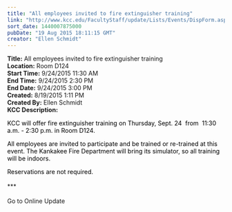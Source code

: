 ```yaml
---
title: "All employees invited to fire extinguisher training"
link: "http://www.kcc.edu/FacultyStaff/update/Lists/Events/DispForm.aspx?ID=864"
sort_date: 1440007875000
pubDate: "19 Aug 2015 18:11:15 GMT"
creator: "Ellen Schmidt"
---
```


<div><b>Title:</b> All employees invited to fire extinguisher training</div>
<div><b>Location:</b> Room D124</div>
<div><b>Start Time:</b> 9/24/2015 11:30 AM</div>
<div><b>End Time:</b> 9/24/2015 2:30 PM</div>
<div><b>End Date:</b> 9/24/2015 3:00 PM</div>
<div><b>Created:</b> 8/19/2015 1:11 PM</div>
<div><b>Created By:</b> Ellen Schmidt</div>
<div><b>KCC Description:</b> <div class="ExternalClass1185C0C5111F41C7AF362FE7089916C6"><p style="color:#000000"><span>KCC will offer fire extinguisher training on Thursday, Sept. 24  from  11:30 a.m. - 2:30 p.m. in Room D124. </span></p>
<p style="color:#000000"><span>All employees are invited to participate and be trained or re-trained at this event. </span><span>The Kankakee Fire Department will bring its simulator, so all training will be indoors.</span></p>
<p><span style="color:#000000">Reservations are not required.</span><br style="color:#b10069" /><br />***<br /> <br />Go to Online Update <br /></p></div></div>
